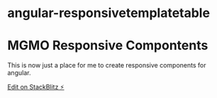 # angular-responsivetemplatetable

<h1>MGMO Responsive Compontents</h1>
<p>
This is now just a place for me to create responsive components for angular. 
</p>


[Edit on StackBlitz ⚡️](https://stackblitz.com/edit/angular-responsivetemplatetable)